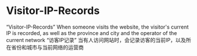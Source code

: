# Visitor-IP-Records
“Visitor-IP-Records”
When someone visits the website, the visitor's current IP is recorded, as well as the province and city and the operator of the current network
“访客IP记录”
当有人访问网站时，会记录访客的当前IP，以及所在省份和城市与当前网络的运营商
